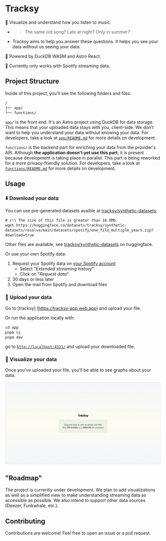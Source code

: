 # Tracksy

👀 Visualize and understand how you listen to music.
- > The same old song? Late at night? Only in summer?
- Tracksy aims to help you answer these questions. It helps you see your data without us seeing your data.

🦆 Powered by DuckDB WASM and Astro React.

🚧 Currently only works with Spotify streaming data.

## Project Structure

Inside of this project, you'll see the following folders and files:

```text
/
├── app/
└── functions/
```

`app/` is the front end. It's an Astro project using DuckDB for data storage. This means that your uploaded data stays with you, client-side.
We don't want to help you understand your data without knowing your data.
For developers, take a look at [`app/README.md`](app/README.md) for more details on development.

`functions/` is the backend part for enriching your data from the provider's API. Although **the application doesn't yet use this part**, it is present because development is taking place in parallel. This part is being reworked for a more privacy-friendly solution.
For developers, take a look at [`functions/README.md`](functions/README.md) for more details on development.

## Usage

### ⬇️ Download your data

You can use pre-generated datasets avaible at [tracksy/synthetic-datasets](https://huggingface.co/datasets/tracksy-app/synthetic-datasets):
```shell
# /!\ The size of this file is greater than 16.8Mb.
wget https://huggingface.co/datasets/tracksy/synthetic-datasets/resolve/main/datasets/spotify/one_file_multiple_years.zip?download=true
```
Other files are available, see [tracksy/synthetic-datasets](https://huggingface.co/datasets/tracksy-app/synthetic-datasets) on huggingface.

Or use your own Spotify data:
1. Request your Spotify data on [your Spotify account](https://www.spotify.com/account/privacy/)
   - Select "*Extended streaming history*"
   - Click on "*Request data*"
2. 30 days or less later
3. Open the mail from Spotify and download files

### 🚀 Upload your data

Go to [tracksy] (https://tracksy-app.web.app) and upload your file.

Or run the application locally with:
```shell
cd app
pnpm ci
pnpm dev
```
go to [`http://localhost:4321/`](http://localhost:4321/) and upload your downloaded file.

### 👀 Visualize your data
Once you've uploaded your file, you'll be able to see graphs about your data.

![tracksy demo](img/tracksy_demo.gif)

## "Roadmap"
The project is currently under development. We plan to add visualizations as well as a simplified view to make understanding streaming data as accessible as possible.
We also intend to support other data sources (Deezer, Funkwhale, etc.).

## Contributing

Contributions are welcome! Feel free to open an issue or a pull request.
